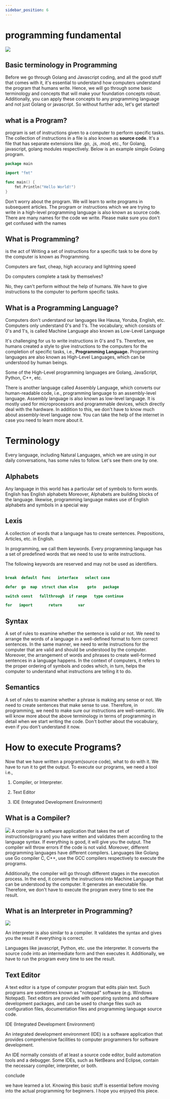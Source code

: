 ```yaml
---
sidebar_position: 6
---
```


# programming fundamental

![](../../../static/img/programming.svg)
## Basic terminology in Programming

Before we go through Golang and Javascript coding, and all the good stuff that comes with it, it's essential to understand how computers understand the program that humans write. Hence, we will go through some basic terminology and concepts that will make your foundation concepts robust. Additionally, you can apply these concepts to any programming language and not just Golang or javascript. So without further ado, let's get started!

## what is a Program?

program is set of instructions given to a computer to perform specific tasks. The collection of instructions in a file is also known as **source code**. It's a file that has separate extensions like .go, .js, .mod, etc., for Golang, javascript, golang modules respectively. Below is an example simple Golang program.
```go
package main

import "fmt"

func main() {
	fmt.Println("Hello World!")
}
```

Don't worry about the program. We will learn to write programs in subsequent articles. The program or instructions which we are trying to write in a high-level programming language is also known as source code. There are many names for the code we write. Please make sure you don't get confused with the names

## What is Programming?

is the act of Writing a set of instructions for a specific task to be done by the computer is known as Programming.

Computers are fast, cheap, high accuracy and lightning speed

Do computers complete a task by themselves?

No, they can't perform without the help of humans. We have to give instructions to the computer to perform specific tasks.

## What is a Programming Language?

Computers don't understand our languages like Hausa, Yoruba, English, etc. Computers only understand 0's and 1's. The vocabulary, which consists of 0's and 1's, is called Machine Language also known as Low-Level Language

It's challenging for us to write instructions in 0's and 1's. Therefore, we humans created a style to give instructions to the computers for the completion of specific tasks, i.e., **Programming Language.** Programming languages are also known as High-Level Languages, which can be understood by human beings.

Some of the High-Level programming languages are Golang, JavaScript, Python, C++, etc.

There is another language called Assembly Language, which converts our human-readable code, i.e., programming language to an assembly-level language. Assembly language is also known as low-level language. It is mostly used for microprocessors and programmable devices, which directly deal with the hardware. In addition to this, we don't have to know much about assembly-level language now. You can take the help of the internet in case you need to learn more about it.

# Terminology

Every language, including Natural Languages, which we are using in our daily conversations, has some rules to follow. Let's see them one by one.

## Alphabets

Any language in this world has a particular set of symbols to form words. English has English alphabets Moreover, Alphabets are building blocks of the language. likewise, programming language makes use of English alphabets and symbols in a special way

## Lexis

A collection of words that a language has to create sentences. Prepositions, Articles, etc. in English.

In programming, we call them keywords. Every programming language has a set of predefined words that we need to use to write instructions.

The following keywords are reserved and may not be used as identifiers.
```go

break  default  func   interface   select case  

defer  go  map  struct chan else    goto   package 

switch const   fallthrough  if range   type continue   

for   import       return       var


```
## Syntax

A set of rules to examine whether the sentence is valid or not. We need to arrange the words of a language in a well-defined format to form correct sentences. In the same manner, we need to write instructions for the computer that are valid and should be understood by the computer. Moreover, the arrangement of words and phrases to create well-formed sentences in a language happens. In the context of computers, it refers to the proper ordering of symbols and codes which, in turn, helps the computer to understand what instructions are telling it to do.

## Semantics

A set of rules to examine whether a phrase is making any sense or not. We need to create sentences that make sense to use. Therefore, in programming, we need to make sure our instructions are well-semantic. We will know more about the above terminology in terms of programming in detail when we start writing the code. Don't bother about the vocabulary, even if you don't understand it now.

# How to execute Programs?

Now that we have written a program(source code), what to do with it. We have to run it to get the output. To execute our programs, we need a tool i.e.,

1. Compiler, or Interpreter.

2. Text Editor

3. IDE (Integrated Development Environment)

## What is a Compiler?

![](../../../static/img/git/compiling.png)
A compiler is a software application that takes the set of instructions(program) you have written and validates them according to the language syntax. If everything is good, it will give you the output. The compiler will throw errors if the code is not valid. Moreover, different programming languages have different compilers. Languages like Golang use Go compiler C, C++, use the GCC compilers respectively to execute the programs.

Additionally, the compiler will go through different stages in the execution process. In the end, it converts the instructions into Machine Language that can be understood by the computer. It generates an executable file. Therefore, we don't have to execute the program every time to see the result.

## What is an Interpreter in Programming?

![](../../../static/img/git/Interpreters.webp)

An interpreter is also similar to a compiler. It validates the syntax and gives you the result if everything is correct.

Languages like javascript, Python, etc. use the interpreter. It converts the source code into an intermediate form and then executes it. Additionally, we have to run the program every time to see the result.

## Text Editor

A text editor is a type of computer program that edits plain text. Such programs are sometimes known as "notepad" software (e.g. Windows Notepad). Text editors are provided with operating systems and software development packages, and can be used to change files such as configuration files, documentation files and programming language source code.

IDE (Integrated Development Environment)

An integrated development environment (IDE) is a software application that provides comprehensive facilities to computer programmers for software development.

An IDE normally consists of at least a source code editor, build automation tools and a debugger. Some IDEs, such as NetBeans and Eclipse, contain the necessary compiler, interpreter, or both.

conclude

we have learned a lot. Knowing this basic stuff is essential before moving into the actual programming for beginners. I hope you enjoyed this piece.

